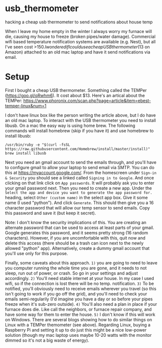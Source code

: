 # usb_thermometer
hacking a cheap usb thermometer to send notifications about house temp

When I leave my home empty in the winter I always worry my furnace will die, causing my house to freeze (broken pipes/water damage). Commercial wifi based temperature notification systems are available (e.g. Nest), but all I've seen cost >$150.  I wondered if I could use a cheap USB thermometer ($13 on Amazon) attached to an old mac laptop and have it send notifications via email.  

# Setup

First I bought a cheap USB thermometer. Something called the TEMPer (https://goo.gl/qRwhm6).  It cost about $13.  Here's an artical about the TEMPer: https://www.phoronix.com/scan.php?page=article&item=ebest-temper-linux&num=1

I don't have linux box like the person writing the article above, but I do have an old mac laptop. To interact with the USB thermometer you need to install libusb. On a mac the easy way is using home brew. The following commands will install homebrew (skip if you have it) and use homebrew to install libusb:

`/usr/bin/ruby -e "$(curl -fsSL https://raw.githubusercontent.com/Homebrew/install/master/install)"`
`brew install libusb`

Next you need an gmail account to send the emails through, and you'll have to configure gmail to allow your laptop to send email via SMTP.  You can do this at https://myaccount.google.com/.  From the homescreen under `Sign-in & Security` you should see a linked called `Signing in to Google`.  And once clicking on that link click on `App passwords`.  It will probably ask you to enter your gmail password next.  Then you need to create a new app.  Under the `Select the app and device you want to generate the app password for.` heading, select `Other (custom name)` in the select app box.  Give it some name (I used "python").  And click `Generate`.  This should then give you a 16 character password that will allow our temp sensor to send emails.  Copy this password and save it (but keep it secret).

Note: I don't know the security implications of this. You are creating an alternate password that can be used to access at least parts of your gmail. Google generates this password, and it seems pretty strong (16 random characters).  However, if you are uncomfortable with this, quit now and delete this access (there should be a trash can icon next to the newly allowed "python" app).  Alternatively, create a dummy gmail account that you'll use only for this purpose.


Finally, some caveats about this approach.  `1)` you are going to need to leave you computer running the whole time you are gone, and it needs to not sleep, run out of power, or crash.  So go in your settings and adjust accordingly.  `2)` You'll need stable internet at your house. In my case I used wifi, so if the connection is lost there will be no temp. notification. `3)` To be notified, you'll obviously need to receive emails wherever you travel (so this isn't going to work if you go off the grid), and you'll need to check your emails semi-regularily (I'd imagine you have a day or so before your pipes freeze when it's sub-zero outside). `4)` You'll also need a plan in place if your furnace does die.  Like call the neighbors, or furnace repair company, and have some way for them to enter the house. `5)`  I don't know if this will work on Windows. There are several blogs showing how to do similar things on Linux with a TEMPer themometer (see above). Regarding Linux, buying a Raspberry Pi and setting it up to do just this might be a nice low-power solution (though my mac laptop uses maybe 10-20 watts with the monitor dimmed so it's not a big waste of energy).

